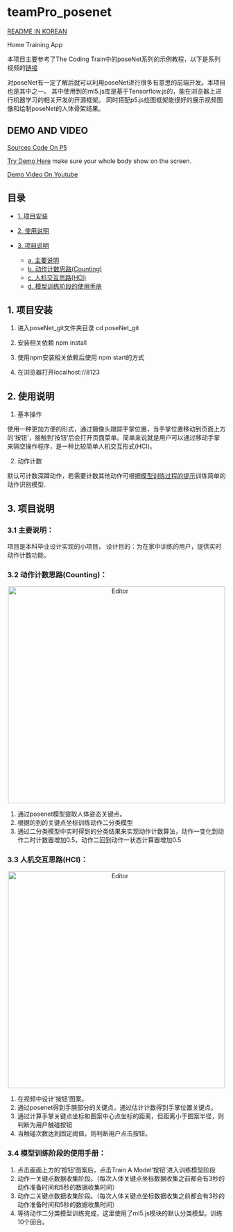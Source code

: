 # teamPro_posenet

[README IN KOREAN](https://github.com/neng5201314/teamPro_posenet/blob/master/README_KOREAN.md)

 Home Training App 
 
 本项目主要参考了The Coding Train中的poseNet系列的示例教程，以下是系列视频的[链接](https://www.youtube.com/watch?v=OIo-DIOkNVg)

 对poseNet有一定了解后就可以利用poseNet进行很多有意思的前端开发。本项目也是其中之一。
 其中使用到的ml5.js库是基于Tensorflow.js的，能在浏览器上进行机器学习的相关开发的开源框架。
 同时搭配p5.js绘图框架能很好的展示视频图像和绘制poseNet的人体骨架结果。
 
## DEMO AND VIDEO

[Sources Code On P5](https://editor.p5js.org/neng5201314/sketches/3mnRCUHME)

[Try Demo Here](https://editor.p5js.org/neng5201314/present/3mnRCUHME)
make sure your whole body show on the screen.

[Demo Video On Youtube](https://www.youtube.com/watch?v=frwx4odqeu4)

 ## 目录
 * [1. 项目安装](#1)

 * [2. 使用说明](#2)

 * [3. 项目说明](#3)

   * [a. 主要说明](#31)
   * [b. 动作计数思路(Counting)](#32)
   * [c. 人机交互思路(HCI)](#33)
   * [d. 模型训练阶段的使用手册](#34)

<h2 id="1">1. 项目安装</h2>
 
 1. 进入poseNet_git文件夹目录 cd poseNet_git
 
 2. 安装相关依赖 npm install
 
 3. 使用npm安装相关依赖后使用 npm start的方式
 
 4. 在浏览器打开localhost://8123

<h2 id="2">2. 使用说明</h2> 

1. 基本操作

使用一种更加方便的形式，通过摄像头跟踪手掌位置，当手掌位置移动到页面上方的‘按钮’，接触到‘按钮’后会打开页面菜单。简单来说就是用户可以通过移动手掌来隔空操作程序，是一种比较简单人机交互形式(HCI)。

2. 动作计数

默认可计数深蹲动作，若需要计数其他动作可根据[模型训练过程的提示](#34)训练简单的动作识别模型.

<h2 id="3">3. 项目说明</h2> 

<h3 id="31">3.1 主要说明：</h3> 

项目是本科毕业设计实现的小项目， 设计目的：为在家中训练的用户，提供实时动作计数功能。

<h3 id="32">3.2 动作计数思路(Counting)：</h3> 

<div align="center">
	<img src="https://github.com/neng5201314/teamPro_posenet/blob/master/MD_images/gif2.gif" alt="Editor" width="500">
</div>

1. 通过posenet模型提取人体姿态关键点。
2. 根据的到的关键点坐标训练动作二分类模型
3. 通过二分类模型中实时得到的分类结果来实现动作计数算法，动作一变化到动作二时计数器增加0.5，动作二回到动作一状态计算器增加0.5

<h3 id="33">3.3 人机交互思路(HCI)：</h3> 

<div align="center">
	<img src="https://github.com/neng5201314/teamPro_posenet/blob/master/MD_images/gif1.gif" alt="Editor" width="500">
</div>

1. 在视频中设计‘按钮’图案。
2. 通过posenet得到手腕部分的关键点，通过估计计数得到手掌位置关键点。
3. 通过计算手掌关键点坐标和图案中心点坐标的距离，但距离小于图案半径，则判断为用户触碰按钮
4. 当触碰次数达到固定阈值，则判断用户点击按钮。


<h3 id="34">3.4 模型训练阶段的使用手册：</h3> 

1. 点击画面上方的‘按钮’图案后，点击Train A Model‘按钮’进入训练模型阶段
2. 动作一关键点数据收集阶段。（每次人体关键点坐标数据收集之前都会有3秒的动作准备时间和5秒的数据收集时间）
3. 动作二关键点数据收集阶段。（每次人体关键点坐标数据收集之前都会有3秒的动作准备时间和5秒的数据收集时间）
4. 等待动作二分类模型训练完成，这里使用了ml5.js模块的默认分类模型。训练10个回合。


 





